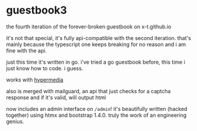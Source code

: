 # guestbook3

the fourth iteration of the forever-broken guestbook on x-t.github.io

it's not that special, it's fully api-compatible with the second iteration. that's mainly because the typescript one keeps breaking for no reason and i am fine with the api.

just this time it's written in go. i've tried a go guestbook before, this time i just know how to code. i guess.

works with [hypermedia](https://htmx.org/)

also is merged with mailguard, an api that just checks for a captcha response and if it's valid, will output html

now includes an admin interface on `/admin`! it's beautifully written (hacked together) using htmx and bootstrap 1.4.0. truly the work of an engineering genius.